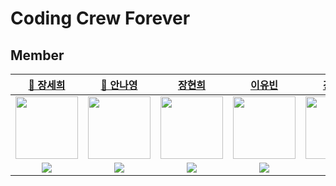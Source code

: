 # Coding Crew Forever

## Member


| [💜 장세희](https://github.com/julia8024) | [🥨 안나영](https://github.com/ahma0) | [장현희](https://github.com/hhJ830) | [이유빈](https://github.com/youbbin) | [강채련](https://github.com/chaeryeon823) | [이지영](https://github.com/jiyoung1814) |
| :---: | :---: | :---: | :---: | :---: | :---: |
| <img src="https://avatars.githubusercontent.com/u/79641953?v=4" width="100px;" alt=""/> | <img src="https://avatars.githubusercontent.com/u/84761609?v=4" width="100px;" alt=""/> | <img src="https://avatars.githubusercontent.com/u/99874673?v=4" width="100px;" alt=""/> | <img src="https://avatars.githubusercontent.com/u/91596873?v=4" width="100px;" alt=""/> | <img src="https://avatars.githubusercontent.com/u/87600308?v=4" width="100px;" alt=""/> | <img src="https://avatars.githubusercontent.com/u/99225571?v=4" width="100px;" alt=""/> |
| <a href="https://solved.ac/julia8024"><img src="http://mazassumnida.wtf/api/mini/generate_badge?boj=julia8024"/></a> | <a href="https://solved.ac/dsd932"><img src="http://mazassumnida.wtf/api/mini/generate_badge?boj=dsd932"/></a> | <a href="https://solved.ac/jhh0830"><img src="http://mazassumnida.wtf/api/mini/generate_badge?boj=jhh0830"/></a> | <a href="https://solved.ac/youbbqlsl"><img src="http://mazassumnida.wtf/api/mini/generate_badge?boj=youbbqlsl"/></a> | <a href="https://solved.ac/chch_xili"><img src="http://mazassumnida.wtf/api/mini/generate_badge?boj=chch_xili"/></a> | <a href="https://solved.ac/easy1814"><img src="http://mazassumnida.wtf/api/mini/generate_badge?boj=easy1814"/></a> |
